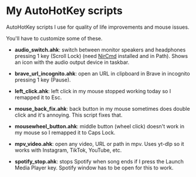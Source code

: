 # My AutoHotKey scripts
AutoHotKey scripts I use for quality of life improvements and mouse issues.

You'll have to customize some of these.

- **audio_switch.ahk**: switch between monitor speakers and headphones pressing 1 key (Scroll Lock) (need [NirCmd](https://www.nirsoft.net/utils/nircmd.html) installed and in Path). Shows an icon with the audio output device in taskbar.

- **brave_url_incognito.ahk**: open an URL in clipboard in Brave in incognito pressing 1 key (Pause).

- **left_click.ahk**: left click in my mouse stopped working today so I remapped it to Esc.

- **mouse_back_fix.ahk**: back button in my mouse sometimes does double click and it's annoying. This script fixes that.

- **mousewheel_button.ahk**: middle button (wheel click) doesn't work in my mouse so I remapped it to Caps Lock.

- **mpv_video.ahk**: open any video, URL or path in mpv. Uses yt-dlp so it works with Instagram, TikTok, YouTube, etc.

- **spotify_stop.ahk**: stops Spotify when song ends if I press the Launch Media Player key. Spotify window has to be open for this to work.

